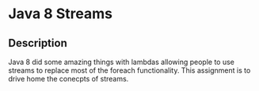 # Java 8 Streams

## Description
Java 8 did some amazing things with lambdas allowing people to use streams to replace most of the foreach functionality.  This assignment is to drive home the conecpts of streams.
